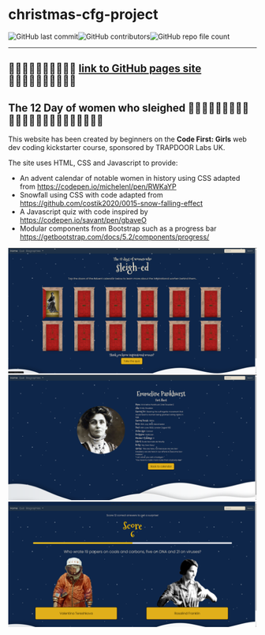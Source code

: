 # christmas-cfg-project
<img alt="GitHub last commit" src="https://img.shields.io/github/last-commit/MollyRushton/christmas-cfg-project"><img alt="GitHub contributors" src="https://img.shields.io/github/contributors/MollyRushton/christmas-cfg-project"><img alt="GitHub repo file count" src="https://img.shields.io/github/directory-file-count/MollyRushton/christmas-cfg-project">

---
:link::link::link::link::link::link::link::link::link::link:
[link to GitHub pages site](https://mollyrushton.github.io/christmas-cfg-project/)
:link::link::link::link::link::link::link::link::link::link:
---

## The 12 Day of women who sleighed 		:woman_technologist::woman_health_worker::woman_student::woman_judge::woman_with_headscarf::woman_cook::woman_factory_worker::woman_office_worker::woman_scientist::woman_singer::woman_artist::woman_astronaut:


This website has been created by beginners on the **Code First: Girls** web dev coding kickstarter course, sponsored by TRAPDOOR Labs UK.


The site uses HTML, CSS and Javascript to provide:
- An advent calendar of notable women in history using CSS adapted from https://codepen.io/michelenl/pen/RWKaYP
- Snowfall using CSS with code adapted from https://github.com/costik2020/0015-snow-falling-effect
- A Javascript quiz with code inspired by https://codepen.io/savant/pen/gbaveO
- Modular components from Bootstrap such as a progress bar https://getbootstrap.com/docs/5.2/components/progress/


![Homepage screenshot](/assets/screenshots/home.png)
![Quiz page screenshot](/assets/screenshots/bio.png)
![Bio page screenshot](/assets/screenshots/quiz.png)
